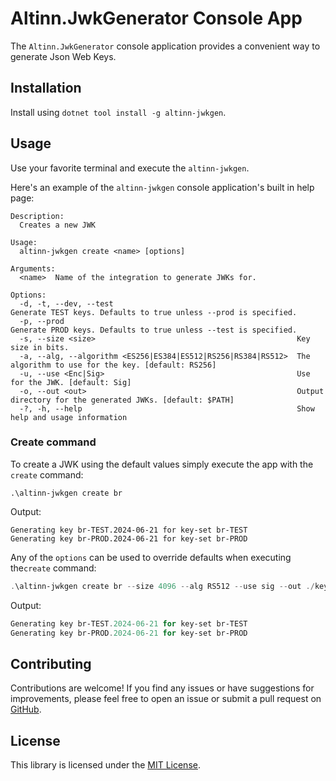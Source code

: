 # Altinn.JwkGenerator Console App

The `Altinn.JwkGenerator` console application provides a convenient way to generate Json Web Keys.

## Installation

Install using `dotnet tool install -g altinn-jwkgen`.

## Usage

Use your favorite terminal and execute the `altinn-jwkgen`.

Here's an example of the `altinn-jwkgen` console application's built in help page:

```
Description:
  Creates a new JWK

Usage:
  altinn-jwkgen create <name> [options]

Arguments:
  <name>  Name of the integration to generate JWKs for.

Options:
  -d, -t, --dev, --test                                         Generate TEST keys. Defaults to true unless --prod is specified.
  -p, --prod                                                    Generate PROD keys. Defaults to true unless --test is specified.
  -s, --size <size>                                             Key size in bits.
  -a, --alg, --algorithm <ES256|ES384|ES512|RS256|RS384|RS512>  The algorithm to use for the key. [default: RS256]
  -u, --use <Enc|Sig>                                           Use for the JWK. [default: Sig]
  -o, --out <out>                                               Output directory for the generated JWKs. [default: $PATH]
  -?, -h, --help                                                Show help and usage information
```

### Create command

To create a JWK using the default values simply execute the app with the `create` command:

```pwsh
.\altinn-jwkgen create br
```

Output:

```
Generating key br-TEST.2024-06-21 for key-set br-TEST
Generating key br-PROD.2024-06-21 for key-set br-PROD
```

Any of the `options` can be used to override defaults when executing the`create` command:

```powershell
.\altinn-jwkgen create br --size 4096 --alg RS512 --use sig --out ./keys
```

Output:

```powershell
Generating key br-TEST.2024-06-21 for key-set br-TEST
Generating key br-PROD.2024-06-21 for key-set br-PROD
```

## Contributing

Contributions are welcome! If you find any issues or have suggestions for improvements, please feel free to open an issue or submit a pull request on [GitHub](https://github.com/your/repository).

## License

This library is licensed under the [MIT License](LICENSE).
